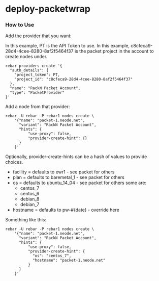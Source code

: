 # deploy-packetwrap


### How to Use

Add the provider that you want:

In this example, PT is the API Token to use.
In this example, c8cfeca9-28d4-4cee-8280-8af2f5464f37 is the packet project in the account to create nodes under.

```
rebar providers create '{
  "auth_details": {
    "project_token": PT,
    "project_id": "c8cfeca9-28d4-4cee-8280-8af2f5464f37"
  },
  "name": "RackN Packet Account",
  "type": "PacketProvider"
}'
```

Add a node from that provider:

```
rebar -U rebar -P rebar1 nodes create \
    '{"name": "packet-1.neode.net",
      "variant": "RackN Packet Account",
      "hints": {
          "use-proxy": false,
          "provider-create-hint": {}
      }
    }'
```

Optionally, provider-create-hints can be a hash of values to provide choices.
  * facility = defaults to ewr1 - see packet for others
  * plan = defaults to baremetal_1 - see packet for others
  * os = defaults to ubuntu_14_04 - see packet for others some are:
    * centos_7
    * centos_6
    * debian_8
    * debian_7
  * hostname = defaults to pw-#{date} - override here

Something like this:

```
rebar -U rebar -P rebar1 nodes create \
    '{"name": "packet-1.neode.net",
      "variant": "RackN Packet Account",
      "hints": {
          "use-proxy": false,
          "provider-create-hint": {
            "os": "centos_7",
            "hostname": "packet-1.neode.net"
          }
      }
    }'
```

